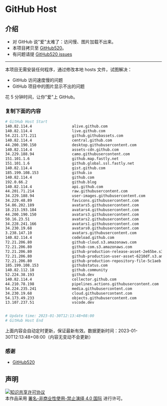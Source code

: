 # GitHub Host
## 介绍
- 对 GitHub 说"爱"太难了：访问慢、图片加载不出来。
- 本项目拷贝至 [GitHub520](https://github.com/521xueweihan/GitHub520)。
- 有问题请提 [GitHub520 issues](https://github.com/521xueweihan/GitHub520/issues/new)

---

本项目无需安装任何程序，通过修改本地 hosts 文件，试图解决：
- GitHub 访问速度慢的问题
- GitHub 项目中的图片显示不出的问题

花 5 分钟时间，让你"爱"上 GitHub。

### 复制下面的内容
```bash
# GitHub Host Start
140.82.114.4                  alive.github.com
140.82.114.4                  live.github.com
54.221.171.211                github.githubassets.com
140.82.114.4                  central.github.com
44.200.190.150                desktop.githubusercontent.com
140.82.114.4                  assets-cdn.github.com
34.229.188.94                 camo.githubusercontent.com
151.101.1.6                   github.map.fastly.net
151.101.1.6                   github.global.ssl.fastly.net
140.82.114.4                  gist.github.com
185.199.108.153               github.io
140.82.114.4                  github.com
192.0.66.2                    github.blog
140.82.114.4                  api.github.com
44.201.71.214                 raw.githubusercontent.com
34.229.188.94                 user-images.githubusercontent.com
34.229.48.89                  favicons.githubusercontent.com
54.86.202.189                 avatars5.githubusercontent.com
18.213.193.184                avatars4.githubusercontent.com
44.200.190.150                avatars3.githubusercontent.com
50.16.23.51                   avatars2.githubusercontent.com
34.228.241.166                avatars1.githubusercontent.com
34.230.19.68                  avatars0.githubusercontent.com
3.238.147.10                  avatars.githubusercontent.com
140.82.114.4                  codeload.github.com
72.21.206.80                  github-cloud.s3.amazonaws.com
72.21.206.80                  github-com.s3.amazonaws.com
72.21.206.80                  github-production-release-asset-2e65be.s3.amazonaws.com
72.21.206.80                  github-production-user-asset-6210df.s3.amazonaws.com
72.21.206.80                  github-production-repository-file-5c1aeb.s3.amazonaws.com
185.199.108.153               githubstatus.com
140.82.112.18                 github.community
52.224.38.193                 github.dev
140.82.114.4                  collector.github.com
44.210.78.198                 pipelines.actions.githubusercontent.com
54.224.235.241                media.githubusercontent.com
34.230.19.68                  cloud.githubusercontent.com
54.173.49.233                 objects.githubusercontent.com
13.107.237.51                 vscode.dev


# Update time: 2023-01-30T12:13:48+08:00
# GitHub Host End

```
上面内容会自动定时更新，保证最新有效。数据更新时间：2023-01-30T12:13:48+08:00（内容无变动不会更新）

### 感谢

- [GitHub520](https://github.com/521xueweihan/GitHub520)

## 声明
<a rel="license" href="https://creativecommons.org/licenses/by-nc-nd/4.0/deed.zh"><img alt="知识共享许可协议" style="border-width: 0" src="https://licensebuttons.net/l/by-nc-nd/4.0/88x31.png"></a><br>本作品采用 <a rel="license" href="https://creativecommons.org/licenses/by-nc-nd/4.0/deed.zh">署名-非商业性使用-禁止演绎 4.0 国际</a> 进行许可。